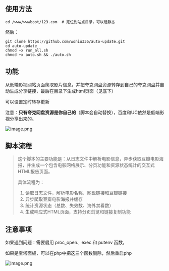 ## 使用方法

```
cd /www/wwwboot/123.com  # 定位到站点目录，可以是静态
```

然后：



```
git clone https://github.com/woniu336/auto-update.git
cd auto-update
chmod +x run_all.sh
chmod +x auto.sh && ./auto.sh
```


## 功能

从低端影视网站页面爬取影片信息，并把夸克网盘资源转存到自己的夸克网盘并自动生成分享链接，最后在目录下生成html页面（见底下）

可以设置定时转存更新

注意：**只有夸克网盘资源是你自己的**（脚本会自动替换），百度和UC依然是低端影视分享出来的。

![image.png](https://img.meituan.net/video/9b5427a42bba2dacd64147a8d9a5e9c01041599.png)



## 脚本流程

> 这个脚本的主要功能是：从日志文件中解析电影信息，异步获取豆瓣电影海报，并生成一个包含电影网格展示、分页功能和资源状态统计的交互式HTML报告页面。
>
> 具体流程为：
> 1. 读取日志文件，解析电影名称、网盘链接和豆瓣链接
> 2. 异步爬取豆瓣电影海报并缓存
> 3. 统计资源状态（总数、失效数、海外禁看数）
> 4. 生成响应式HTML页面，支持分页浏览和链接复制功能



## 注意事项

如果遇到问题：需要启用 proc_open、exec 和 putenv 函数，

如果是宝塔面板，可以在php中把这三个函数删除，然后重启php

![image.png](https://img.meituan.net/video/04986329d158c74d5d67bdd83437198229247.png)

